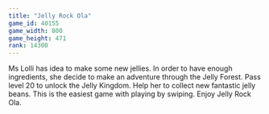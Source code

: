 ```yaml
---
title: "Jelly Rock Ola"
game_id: 40155
game_width: 800
game_height: 471
rank: 14300
---
```

Ms Lolli has idea to make some new jellies. In order to have enough ingredients, she decide to make an adventure through the Jelly Forest. Pass level 20 to unlock the Jelly Kingdom. Help her to collect new fantastic jelly beans. This is the easiest game with playing by swiping. Enjoy Jelly Rock Ola.